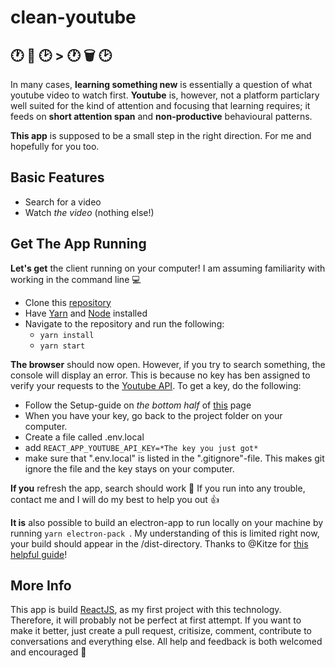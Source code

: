 # clean-youtube 

## 🕐 📖 🕑    >   🕐 🗑 🕑 

In many cases, __learning something new__ is essentially a question of what youtube video to watch first. __Youtube__ is, however, not a platform particlary well suited for the kind of attention and focusing that learning requires; it feeds on __short attention span__ and __non-productive__ behavioural patterns. 

__This app__ is supposed to be a small step in the right direction. For me and hopefully for you too. 

## Basic Features
* Search for a video 
* Watch _the video_ (nothing else!)

## Get The App Running 

__Let's get__ the client running on your computer! I am assuming familiarity with working in the command line 💻 
* Clone this [repository](https://help.github.com/articles/cloning-a-repository/)
* Have [Yarn](https://yarnpkg.com/en/docs/install) and [Node](https://nodejs.org/en/) installed 
* Navigate to the repository and run the following: 
    * ```yarn install ```
    * ```yarn start ```

__The browser__ should now open. However, if you try to search something, the console will display an error. This is because no key has ben assigned to verify your requests to the [Youtube API](https://developers.google.com/youtube/v3/getting-started). To get a key, do the following: 
* Follow the Setup-guide on _the bottom half_ of [this](https://developers.google.com/api-client-library/javascript/start/start-js) page 
* When you have your key, go back to the project folder on your computer.
* Create a file called .env.local 
* add ```REACT_APP_YOUTUBE_API_KEY=*The key you just got*```
* make sure that ".env.local" is listed in the ".gitignore"-file. This makes git ignore the file and the key stays on your computer. 

__If you__ refresh the app, search should work 🐶 If you run into any trouble, contact me and I will do my best to help you out 👍

__It is__ also possible to build an electron-app to run locally on your machine by running ```yarn electron-pack ```. My understanding of this is limited right now, your build should appear in the /dist-directory. Thanks to @Kitze for [this helpful guide](https://medium.com/@kitze/%EF%B8%8F-from-react-to-an-electron-app-ready-for-production-a0468ecb1da3)!



## More Info 
This app is build [ReactJS](https://reactjs.org/), as my first project with this technology. Therefore, it will probably not be perfect at first attempt. If you want to make it better, just create a pull request, critisize, comment, contribute to conversations and everything else. All help and feedback is both welcomed and encouraged 🐶 